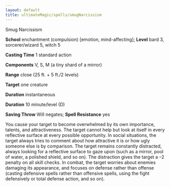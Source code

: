 ```yaml
---
layout: default
title: ultimateMagic/spells/smugNarcissism
---
```

Smug Narcissism

**School** enchantment (compulsion) [emotion, mind-affecting]; **Level** bard 3, sorcerer/wizard 5, witch 5

**Casting Time** 1 standard action

**Components** V, S, M (a tiny shard of a mirror)

**Range** close (25 ft. + 5 ft./2 levels)

**Target** one creature

**Duration** instantaneous

**Duration** 10 minute/level (D)

**Saving Throw** Will negates; **Spell Resistance** yes

You cause your target to become overwhelmed by its own importance, talents, and attractiveness. The target cannot help but look at itself in every reflective surface at every possible opportunity. In social situations, the target always tries to comment about how attractive it is or how ugly someone else is by comparison. The target remains constantly distracted, always looking for a reflective surface to gaze upon (such as a mirror, pool of water, a polished shield, and so on). The distraction gives the target a –2 penalty on all skill checks. In combat, the target worries about enemies damaging its appearance, and focuses on defense rather than offense (casting defensive spells rather than offensive spells, using the fight defensively or total defense action, and so on).


